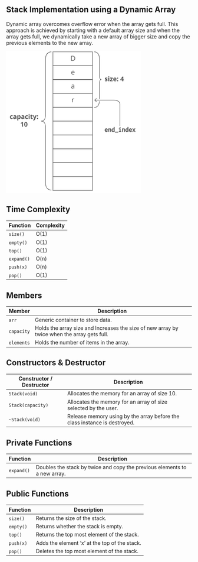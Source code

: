 ## Stack Implementation using a Dynamic Array

Dynamic array overcomes overflow error when the array gets full. This approach is achieved by starting with a default array size and when the array gets full, we dynamically take a new array of bigger size and copy the previous elements to the new array.

![Explanation](StackExplanation.png)

## Time Complexity

| Function  | Complexity |
|-----------|------------|
| `size()`  |    O(1)    |
| `empty()` |    O(1)    |
| `top()`   |    O(1)    |
| `expand()`|    O(n)    |
| `push(x)` |    O(n)    |
| `pop()`   |    O(1)    |

## Members

| Member   | Description |
|----------|-------------|
|`arr`     | Generic container to store data.|
|`capacity`| Holds the array size and Increases the size of new array by twice when the array gets full.|
|`elements`| Holds the number of items in the array.|


## Constructors & Destructor

| Constructor / Destructor | Description |
|--------------------------|-------------|
| `Stack(void)`            | Allocates the memory for an array of size 10.|
| `Stack(capacity)`        | Allocates the memory for an array of size selected by the user.|
| `~Stack(void)`           | Release memory using by the array before the class instance is destroyed.|
 

## Private Functions

| Function | Description |
|----------|-------------|
|`expand()`| Doubles the stack by twice and copy the previous elements to a new array.|

 
## Public Functions

| Function | Description |
|----------|-------------|
| `size()` | Returns the size of the stack. |
| `empty()`| Returns whether the stack is empty. |
| `top()`  | Returns the top most element of the stack.|
| `push(x)`| Adds the element ‘x’ at the top of the stack.|
| `pop()`  | Deletes the top most element of the stack.|